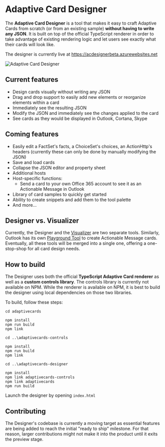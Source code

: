 # Adaptive Card Designer
The **Adaptive Card Designer** is a tool that makes it easy to craft Adaptive Cards from scratch (or from an existing sample) **without having to write any JSON**. It is built on top of the official TypeScript renderer in order to take advantage of existing rendering logic and let users see exactly what their cards will look like.

The designer is currently live at https://acdesignerbeta.azurewebsites.net

![Adaptive Card Designer](./screenshot.png)

## Current features
- Design cards visually without writing any JSON
- Drag and drop support to easily add new elements or reorganize elements within a card
- Immediately see the resulting JSON
- Modify the JSON and immediately see the changes applied to the card
- See cards as they would be displayed in Outlook, Cortana, Skype

## Coming features
- Easily edit a FactSet's facts, a ChoiceSet's choices, an ActionHttp's headers (currently these can only be done by manually modifying the JSON)
- Save and load cards
- Collapse the JSON editor and property sheet
- Additional hosts
- Host-specific functions:
  - Send a card to your own Office 365 account to see it as an Actionable Message in Outlook
- Library of card samples to quickly get started
- Ability to create snippets and add them to the tool palette
- And more...

## Designer vs. Visualizer
Currently, the Designer and the [Visualizer](adaptivecards.io/visualizer/) are two separate tools. Similarly, Outlook has its own [Playground Tool](https://messagecardplayground.azurewebsites.net/) to create Actionable Message cards. Eventually, all these tools will be merged into a single one, offering a one-stop-shop for all card design needs.

## How to build
The Designer uses both the official **TypeScript Adaptive Card renderer** as well as a **custom controls library**. The controls library is currently not available on NPM. While the renderer is available on NPM, it is best to build the designer using local dependencies on those two libraries.

To build, follow these steps:

```shell
cd adaptivecards

npm install
npm run build
npm link

cd ..\adaptivecards-controls

npm install
npm run build
npm link

cd ..\adaptivecards-designer

npm install
npm link adaptivecards-controls
npm link adaptivecards
npm run build
```

Launch the designer by opening `index.html`

## Contributing
The Designer's codebase is currently a moving target as essential features are being added to reach the initial "ready to ship" milestone. For that reason, larger contributions might not make it into the product until it exits the preview stage.